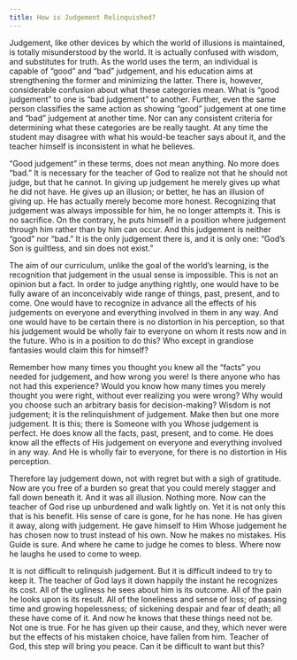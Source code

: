 ```yaml
---
title: How is Judgement Relinquished?
---
```


Judgement, like other devices by which the world of illusions is
maintained, is totally misunderstood by the world. It is actually
confused with wisdom, and substitutes for truth. As the world uses the
term, an individual is capable of “good” and “bad” judgement, and his
education aims at strengthening the former and minimizing the latter.
There is, however, considerable confusion about what these categories
mean. What is “good judgement” to one is “bad judgement” to another.
Further, even the same person classifies the same action as showing
“good” judgement at one time and “bad” judgement at another time. Nor
can any consistent criteria for determining what these categories are be
really taught. At any time the student may disagree with what his
would-be teacher says about it, and the teacher himself is inconsistent
in what he believes.

“Good judgement” in these terms, does not mean anything. No more does
“bad.” It is necessary for the teacher of God to realize not that he
should not judge, but that he cannot. In giving up judgement he merely
gives up what he did not have. He gives up an illusion; or better, he
has an illusion of giving up. He has actually merely become more honest.
Recognizing that judgement was always impossible for him, he no longer
attempts it. This is no sacrifice. On the contrary, he puts himself in a
position where judgement through him rather than by him can occur. And
this judgement is neither “good” nor “bad.” It is the only judgement
there is, and it is only one: “God’s Son is guiltless, and sin does not
exist.”

The aim of our curriculum, unlike the goal of the world’s learning, is
the recognition that judgement in the usual sense is impossible. This is
not an opinion but a fact. In order to judge anything rightly, one would
have to be fully aware of an inconceivably wide range of things, past,
present, and to come. One would have to recognize in advance all the
effects of his judgements on everyone and everything involved in them in
any way. And one would have to be certain there is no distortion in his
perception, so that his judgement would be wholly fair to everyone on
whom it rests now and in the future. Who is in a position to do this?
Who except in grandiose fantasies would claim this for himself?

Remember how many times you thought you knew all the “facts” you needed
for judgement, and how wrong you were! Is there anyone who has not had
this experience? Would you know how many times you merely thought you
were right, without ever realizing you were wrong? Why would you choose
such an arbitrary basis for decision-making?  Wisdom is not judgement;
it is the relinquishment of judgement. Make then but one more judgement.
It is this; there is Someone with you Whose judgement is perfect. He
does know all the facts, past, present, and to come. He does know all
the effects of His judgement on everyone and everything involved in any
way. And He is wholly fair to everyone, for there is no distortion in
His perception.

Therefore lay judgement down, not with regret but with a sigh of
gratitude. Now are you free of a burden so great that you could merely
stagger and fall down beneath it. And it was all illusion. Nothing more.
Now can the teacher of God rise up unburdened and walk lightly on. Yet it
is not only this that is his benefit. His sense of care is gone, for he
has none. He has given it away, along with judgement. He gave himself to
Him Whose judgement he has chosen now to trust instead of his own. Now
he makes no mistakes. His Guide is sure. And where he came to judge he
comes to bless. Where now he laughs he used to come to weep.

It is not difficult to relinquish judgement. But it is difficult indeed
to try to keep it. The teacher of God lays it down happily the instant he
recognizes its cost. All of the ugliness he sees about him is its
outcome. All of the pain he looks upon is its result. All of the
loneliness and sense of loss; of passing time and growing hopelessness;
of sickening despair and fear of death; all these have come of it. And
now he knows that these things need not be. Not one is true. For he has
given up their cause, and they, which never were but the effects of his
mistaken choice, have fallen from him. Teacher of God, this step will
bring you peace. Can it be difficult to want but this?

